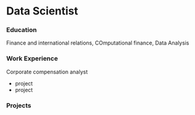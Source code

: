 # Data Scientist

### Education 
Finance and international relations, COmputational finance, Data Analysis 

### Work Experience
Corporate compensation analyst
- project
- project

### Projects

  
